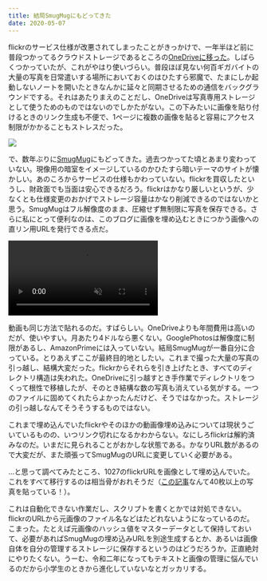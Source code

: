```yaml
---
title: 結局SmugMugにもどってきた
date: 2020-05-07
---
```


flickrのサービス仕様が改悪されてしまったことがきっかけで、一年半ほど前に普段つかってるクラウドストレージであるところの[OneDriveに移った](https://xar.sh/post/1542981999/)。しばらくつかっていたが、これがやはり使いづらい。普段ほぼ見ない何百ギガバイトの大量の写真を日常遣いする場所においておくのはひたすら邪魔で、たまにしか起動しないノートを開いたときなんかに延々と同期させるための通信をバックグラウンドでする。それはあたりまえのことだし、OneDriveは写真専用ストレージとして使うためのものではないのでしかたがない。この下みたいに画像を貼り付けるときのリンク生成も不便で、1ページに複数の画像を貼ると容易にアクセス制限がかかることもストレスだった。

![](https://photos.smugmug.com/photos/i-zTjwpvg/0/b76527cc/X5/i-zTjwpvg-X5.jpg)

で、数年ぶりに[SmugMug](https://secure.smugmug.com/signup?Coupon=b22xfW)にもどってきた。過去つかってた頃とあまり変わっていない。現像用の暗室をイメージしているのかひたすら暗いテーマのサイトが懐かしい。あのころからサービスの仕様もかわっていない。flickrを買収したというし、財政面でも当面は安心できるだろう。flickrはかなり厳しいというが、少なくとも仕様変更のおかげでストレージ容量はかなり削減できるのではないかと思う。SmugMugはフル解像度のまま、圧縮せず無制限に写真を保存できる。さらに私にとって便利なのは、このブログに画像を埋め込むときにつかう画像への直リン用URLを発行できる点だ。

<video autoplay loop muted>
<source src="https://photos.smugmug.com/photos/i-xmCWqJV/0/2306ca39/1920/i-xmCWqJV-1920.mp4" type="video/mp4">
</video>

動画も同じ方法で貼れるのだ。すばらしい。OneDriveよりも年間費用は高いのだが、使いやすい。月あたり4ドルなら悪くない。GooglePhotosは解像度に制限があるし、AmazonPrimeには入っていない。結局SmugMugが一番自分に合っている。とりあえずここが最終目的地としたい。これまで撮った大量の写真の引っ越し、結構大変だった。flickrからそれらを引き上げたとき、すべてのディレクトリ構造は失われた。OneDriveに引っ越すとき手作業でディレクトリをつくって根性で移植したが、そのとき結構な数の写真も消えている気がする。一つのファイルに固めてくれたらよかったんだけど、そうではなかった。ストレージの引っ越しなんてそうそうするものではない。

これまで埋め込んでいたflickrやそのほかの動画像埋め込みについては現状うごいているものの、いつリンク切れになるかわからない。なにしろflickrは解約済みなのだ。いまだに見られることがおかしな状態である。かなりURL数があるので大変だが、また頑張ってSmugMugのURLに変更していく必要がある。

…と思って調べてみたところ、1027のflickrURLを画像として埋め込んでいた。これをすべて移行するのは相当骨がおれそうだ（[この記事](/post/1505304118/)なんて40枚以上の写真を貼っている！）。


これは自動化できない作業だし、スクリプトを書くとかでは対処できない。flickrのURLから元画像のファイル名などはたどれないようになっているのだ。こまった。たとえば元画像のハッシュ値をマスターデータとして保持しておいて、必要があればSmugMugの埋め込みURLを別途生成するとか、あるいは画像自体を自分の管理するストレージに保存するというのはどうだろうか。正直絶対にやりたくない。うーむ、令和二年になってもテキストと画像の管理に悩んでいるのだから小学生のときから進化していないなとガッカリする。